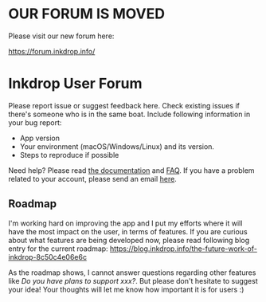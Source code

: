# OUR FORUM IS MOVED

Please visit our new forum here:

https://forum.inkdrop.info/

# Inkdrop User Forum

Please report issue or suggest feedback here.
Check existing issues if there's someone who is in the same boat.
Include following information in your bug report:

 * App version
 * Your environment (macOS/Windows/Linux) and its version.
 * Steps to reproduce if possible

Need help? Please read [the documentation](https://doc.inkdrop.info/) and [FAQ](https://doc.inkdrop.info/faq).
If you have a problem related to your account, please send an email [here](mailto:contact@inkdrop.info).

## Roadmap

I'm working hard on improving the app and I put my efforts where it will have the most impact on the user, in terms of features.
If you are curious about what features are being developed now, please read following blog entry for the current roadmap: https://blog.inkdrop.info/the-future-work-of-inkdrop-8c50c4e06e6c

As the roadmap shows, I cannot answer questions regarding other features like *Do you have plans to support xxx?*.
But please don't hesitate to suggest your idea!
Your thoughts will let me know how important it is for users :)
